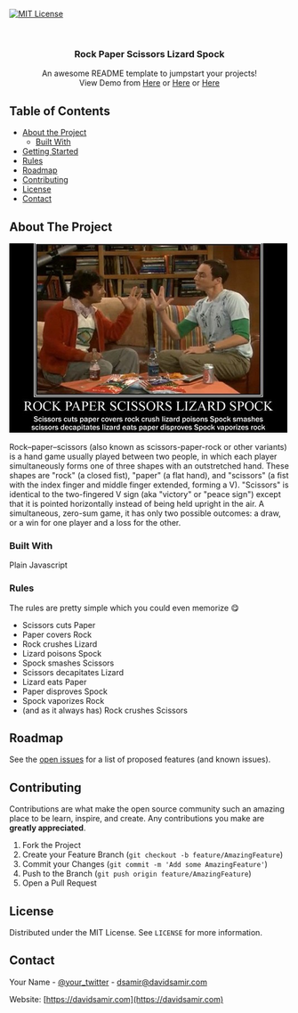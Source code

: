 [![MIT License][license-shield]][license-url]



<!-- PROJECT LOGO -->
<br />
<p align="center">

  <h3 align="center">Rock Paper Scissors Lizard Spock</h3>

  <p align="center">
    An awesome README template to jumpstart your projects!
    <br />
    View Demo from
    <a href="https://rock-paper-scissors-lizard-spock.davidsamir.com/">Here</a>
    or 
    <a href="https://rock.davidsamir.com/">Here</a>
    or
    <a href="https://hopeful-jennings-bdb25a.netlify.app/">Here</a>
  </p>
</p>



<!-- TABLE OF CONTENTS -->
## Table of Contents

* [About the Project](#about-the-project)
  * [Built With](#built-with)
* [Getting Started](#getting-started)
* [Rules](#usage)
* [Roadmap](#roadmap)
* [Contributing](#contributing)
* [License](#license)
* [Contact](#contact)



<!-- ABOUT THE PROJECT -->
## About The Project

[![Product Name Screen Shot][product-screenshot]](https://davidsamir.com)

Rock–paper–scissors (also known as scissors-paper-rock or other  variants) is a hand game usually played between two people, in which  each player simultaneously forms one of three shapes with an  outstretched hand. These shapes are "rock" (a closed fist), "paper" (a  flat hand), and "scissors" (a fist with the index finger and middle  finger extended, forming a V). "Scissors" is identical to the  two-fingered V sign (aka "victory" or "peace sign") except that it is  pointed horizontally instead of being held upright in the air. A  simultaneous, zero-sum game, it has only two possible outcomes: a draw,  or a win for one player and a loss for the other.



### Built With
Plain Javascript


### Rules
The rules are pretty simple which you could even memorize 😋
* Scissors cuts Paper 
* Paper covers Rock 
* Rock crushes  Lizard 
* Lizard poisons Spock
* Spock smashes Scissors
* Scissors decapitates Lizard
* Lizard eats Paper
* Paper  disproves Spock
* Spock vaporizes Rock
* (and as it always  has) Rock crushes Scissors


<!-- ROADMAP -->
## Roadmap

See the [open issues](https://github.com/DavidSamir/Rock-Paper-Scissors-Lizard-Spock/issues) for a list of proposed features (and known issues).



<!-- CONTRIBUTING -->
## Contributing

Contributions are what make the open source community such an amazing place to be learn, inspire, and create. Any contributions you make are **greatly appreciated**.

1. Fork the Project
2. Create your Feature Branch (`git checkout -b feature/AmazingFeature`)
3. Commit your Changes (`git commit -m 'Add some AmazingFeature'`)
4. Push to the Branch (`git push origin feature/AmazingFeature`)
5. Open a Pull Request



<!-- LICENSE -->
## License

Distributed under the MIT License. See `LICENSE` for more information.



<!-- CONTACT -->
## Contact

Your Name - [@your_twitter](https://twitter.com/Davidsamir0) - dsamir@davidsamir.com

Website: [https://davidsamir.com](https://davidsamir.com)





<!-- MARKDOWN LINKS & IMAGES -->
[contributors-shield]: https://img.shields.io/github/contributors/othneildrew/Best-README-Template.svg?style=flat-square
[contributors-url]: https://github.com/othneildrew/Best-README-Template/graphs/contributors
[forks-shield]: https://img.shields.io/github/forks/othneildrew/Best-README-Template.svg?style=flat-square
[forks-url]: https://github.com/othneildrew/Best-README-Template/network/members
[stars-shield]: https://img.shields.io/github/stars/othneildrew/Best-README-Template.svg?style=flat-square
[stars-url]: https://github.com/othneildrew/Best-README-Template/stargazers
[issues-shield]: https://img.shields.io/github/issues/othneildrew/Best-README-Template.svg?style=flat-square
[issues-url]: https://github.com/othneildrew/Best-README-Template/issues
[license-shield]: https://img.shields.io/github/license/othneildrew/Best-README-Template.svg?style=flat-square
[license-url]: https://github.com/DavidSamir/Rock-Paper-Scissors-Lizard-Spock/blob/main/LICENSE
[linkedin-shield]: https://img.shields.io/badge/-LinkedIn-black.svg?style=flat-square&logo=linkedin&colorB=555
[linkedin-url]: https://linkedin.com/in/othneildrew
[product-screenshot]: images/main.jpg